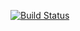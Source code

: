 [![Build Status](http://www.katesprague.codes:8080/buildStatus/icon?job=Demo)](http://www.katesprague.codes:8080/job/Demo/)
